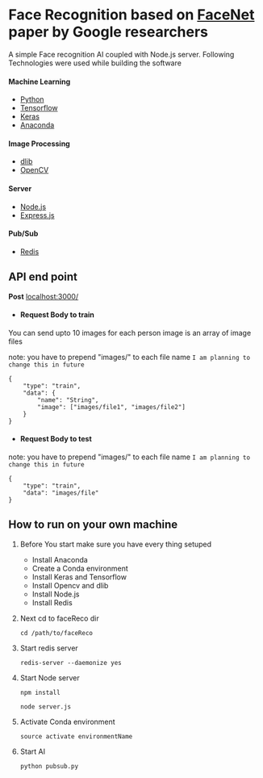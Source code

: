 # Face Recognition based on [FaceNet](https://arxiv.org/abs/1503.03832) paper by Google researchers

A simple Face recognition AI coupled with Node.js server.
Following Technologies were used while building the software

#### Machine Learning
* [Python](https://www.python.org/)
* [Tensorflow](https://www.tensorflow.org/)
* [Keras](https://keras.io/)
* [Anaconda](https://anaconda.org/)

#### Image Processing
* [dlib](http://dlib.net/)
* [OpenCV](https://opencv.org/)

#### Server
* [Node.js](https://nodejs.org/)
* [Express.js](https://expressjs.com/)

#### Pub/Sub
* [Redis](https://redis.io/)


## API end point

**Post** [localhost:3000/]()

* #### Request Body to train
You can send upto 10 images for each person
image is an array of image files 

note: you have to prepend "images/" to each file name 
`I am planning to change this in future`

```
{
    "type": "train",
    "data": {
        "name": "String",
        "image": ["images/file1", "images/file2"]
    }
}
```

* #### Request Body to test

note: you have to prepend "images/" to each file name 
`I am planning to change this in future`

```
{
    "type": "train",
    "data": "images/file"
}
```
        
## How to run on your own machine

1. Before You start make sure you have every thing setuped
    * Install Anaconda
    * Create a Conda environment
    * Install Keras and Tensorflow
    * Install Opencv and dlib
    * Install Node.js
    * Install Redis
    
2. Next cd to faceReco dir

    ```cd /path/to/faceReco```

3. Start redis server

    ```redis-server --daemonize yes```

4. Start Node server

    ```npm install```

    ```node server.js```
    
5. Activate Conda environment

    ```source activate environmentName```

6. Start AI

    ```python pubsub.py```
